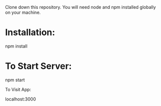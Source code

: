 
Clone down this repository. You will need node and npm installed globally on your machine.

# Installation:

npm install

# To Start Server:

npm start

To Visit App:

localhost:3000
